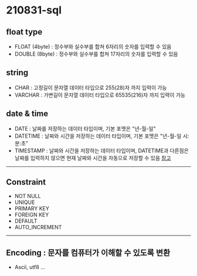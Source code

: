 # 210831-sql

## float type

-	FLOAT (4byte) : 정수부와 실수부를 합쳐 6자리의 숫자를 입력할 수 있음
-	DOUBLE (8byte) : 정수부와 실수부를 합쳐 17자리의 숫자를 입력할 수 있음
## string
-	CHAR : 고정길이 문자열 데이터 타입으로 255(28)자 까지 입력이 가능
-	VARCHAR : 가변길이 문자열 데이터 타입으로 65535(216)자 까지 입력이 가능
## date & time 
-	DATE : 날짜를 저장하는 데이터 타입이며, 기본 포멧은 "년-월-일"
-	DATETIME :  날짜와 시간을 저장하는 데이터 타입이며, 기본 포멧은 "년-월-일 시:분:초"  
-	TIMESTAMP : 날짜와 시간을 저장하는 데이터 타입이며, DATETIME과 다른점은 날짜를 입력하지 않으면 현재 날짜와 시간을 자동으로 저장할 수 있음
<a href = “https://dev.mysql.com/doc/refman/5.7/en/date-and-time-types.htm”> 참고 </a>

---

## Constraint
-	NOT NULL
-	UNIQUE
-	PRIMARY KEY
-	FOREIGN KEY
-	DEFAULT
-	AUTO_INCREMENT
---
## Encoding : 문자를 컴퓨터가 이해할 수 있도록 변환
-	Ascii, utf8 …

